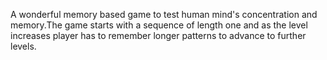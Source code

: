 A wonderful memory based game to test human mind's concentration and memory.The game starts with a sequence of length one and as the level increases player has to remember longer  patterns to advance to further levels.
